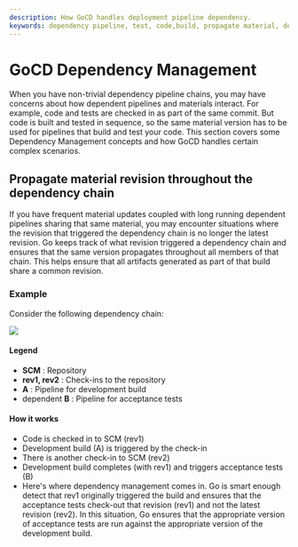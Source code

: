 ```yaml
---
description: How GoCD handles deployment pipeline dependency. 
keywords: dependency pipeline, test, code,build, propagate material, dependency chain
---
```



# GoCD Dependency Management

When you have non-trivial dependency pipeline chains, you may have concerns about how dependent pipelines and materials interact. For example, code and tests are checked in as part of the same commit. But code is built and tested in sequence, so the same material version has to be used for pipelines that build and test your code. This section covers some Dependency Management concepts and how GoCD handles certain complex scenarios.

## Propagate material revision throughout the dependency chain

If you have frequent material updates coupled with long running dependent pipelines sharing that same material, you may encounter situations where the revision that triggered the dependency chain is no longer the latest revision. Go keeps track of what revision triggered a dependency chain and ensures that the same version propagates throughout all members of that chain. This helps ensure that all artifacts generated as part of that build share a common revision.

### Example

Consider the following dependency chain:

![](../../images/revision_propagation.png)

#### Legend

-   **SCM** : Repository
-   **rev1, rev2** : Check-ins to the repository
-   **A** : Pipeline for development build
-   dependent **B** : Pipeline for acceptance tests

#### How it works

-   Code is checked in to SCM (rev1)
-   Development build (A) is triggered by the check-in
-   There is another check-in to SCM (rev2)
-   Development build completes (with rev1) and triggers acceptance tests (B)
-   Here's where dependency management comes in. Go is smart enough detect that rev1 originally triggered the build and ensures that the acceptance tests check-out that revision (rev1) and not the latest revision (rev2). In this situation, Go ensures that the appropriate version of acceptance tests are run against the appropriate version of the development build.
